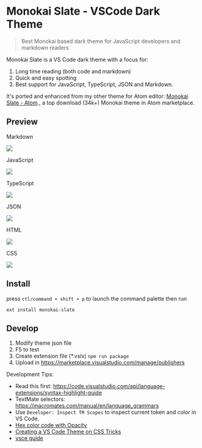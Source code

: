 # Monokai Slate - VSCode Dark Theme

> Best Monokai based dark theme for JavaScript developers and markdown readers

Monokai Slate is a VS Code dark theme with a focus for:

1. Long time reading (both code and markdown)
2. Quick and easy spotting
3. Best support for JavaScript, TypeScript, JSON and Markdown.

It's ported and enhanced from my other theme for Atom editor: [Monokai Slate - Atom](https://atom.io/themes/monokai-slate)., a top download (34k+) Monokai theme in Atom marketplace.

## Preview

Markdown

![](https://github.com/hamxiaoz/monokai-slate-vscode/blob/master/test/test.md.png?raw=true)

JavaScript

![](https://github.com/hamxiaoz/monokai-slate-vscode/blob/master/test/test.js.png?raw=true)

TypeScript

![](https://github.com/hamxiaoz/monokai-slate-vscode/blob/master/test/test.ts.png?raw=true)

JSON

![](https://github.com/hamxiaoz/monokai-slate-vscode/blob/master/test/test.json.png?raw=true)

HTML

![](https://github.com/hamxiaoz/monokai-slate-vscode/blob/master/test/test.html.png?raw=true)

CSS

![](https://github.com/hamxiaoz/monokai-slate-vscode/blob/master/test/test.css.png?raw=true)

## Install

press `ctl/command + shift + p` to launch the command palette then run
```
ext install monokai-slate
```

## Develop

1. Modify theme json file
2. F5 to test
3. Create extension file (*.vslx) `npm run package`
4. Upload in https://marketplace.visualstudio.com/manage/publishers

Development Tips:

- Read this first: https://code.visualstudio.com/api/language-extensions/syntax-highlight-guide
- TextMate selectors: https://macromates.com/manual/en/language_grammars
- Use `Developer: Inspect TM Scopes` to inspect current token and color in VS Code.
- [Hex color code with Opacity](https://gist.github.com/lopspower/03fb1cc0ac9f32ef38f4)
- [Creating a VS Code Theme on CSS Tricks](https://css-tricks.com/creating-a-vs-code-theme/)
- [vsce guide](https://code.visualstudio.com/api/working-with-extensions/publishing-extension#vsce)

